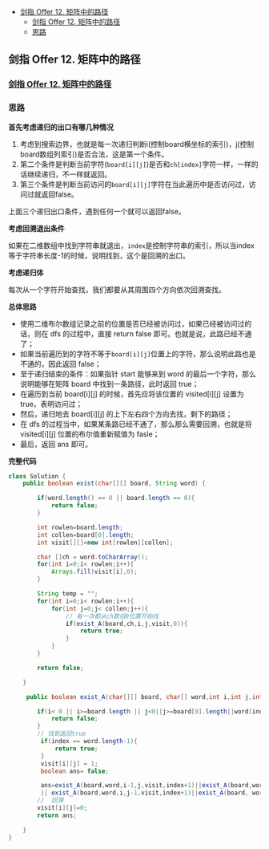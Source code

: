 
<!-- TOC -->

- [剑指 Offer 12. 矩阵中的路径](#剑指-offer-12-矩阵中的路径)
  - [剑指 Offer 12. 矩阵中的路径](#剑指-offer-12-矩阵中的路径-1)
  - [思路](#思路)

<!-- /TOC -->

## 剑指 Offer 12. 矩阵中的路径

### [剑指 Offer 12. 矩阵中的路径](https://leetcode-cn.com/problems/ju-zhen-zhong-de-lu-jing-lcof/)

### 思路

**首先考虑递归的出口有哪几种情况**

1. 考虑到搜索边界，也就是每一次递归判断i(控制board横坐标的索引)，j(控制board数组列索引)是否合法，这是第一个条件。
2. 第二个条件是判断当前字符(`board[i][j]`)是否和`ch[index]`字符一样，一样的话继续递归，不一样就返回。
3. 第三个条件是判断当前访问的`board[i][j]`字符在当此遍历中是否访问过，访问过就返回false。

上面三个递归出口条件，遇到任何一个就可以返回false。

**考虑回溯退出条件**

如果在二维数组中找到字符串就退出，`index`是控制字符串的索引，所以当index等于字符串长度-1的时候，说明找到，这个是回溯的出口。

**考虑递归体**

每次从一个字符开始查找，我们都要从其周围四个方向依次回溯查找。

**总体思路**

- 使用二维布尔数组记录之前的位置是否已经被访问过，如果已经被访问过的话，则在 dfs 的过程中，直接 return false 即可。也就是说，此路已经不通了；
- 如果当前遍历到的字符不等于` board[i][j] `位置上的字符，那么说明此路也是不通的，因此返回 false；
- 至于递归结束的条件：如果指针 start 能够来到 word 的最后一个字符，那么说明能够在矩阵 board 中找到一条路径，此时返回 true；
- 在遍历到当前 board[i][j] 的时候，首先应将该位置的 visited[i][j] 设置为 true，表明访问过；
- 然后，递归地去 board[i][j] 的上下左右四个方向去找，剩下的路径；
- 在 dfs 的过程当中，如果某条路已经不通了，那么那么需要回溯，也就是将 visited[i][j] 位置的布尔值重新赋值为 fasle；
- 最后，返回 ans 即可。

**完整代码**

~~~ java
class Solution {
    public boolean exist(char[][] board, String word) {

        if(word.length() == 0 || board.length == 0){
            return false;
        }

        int rowlen=board.length;
        int collen=board[0].length;
        int visit[][]=new int[rowlen][collen];

        char []ch = word.toCharArray();
        for(int i=0;i< rowlen;i++){
            Arrays.fill(visit[i],0);
        }

        String temp = "";
        for(int i=0;i< rowlen;i++){
            for(int j=0;j< collen;j++){
                // 每一次都从ch数组0位置开始找
                if(exist_A(board,ch,i,j,visit,0)){
                    return true;
                }
            }
        }

        return false;

    }

     public boolean exist_A(char[][] board, char[] word,int i,int j,int [][]visit,int index) {

        if(i< 0 || i>=board.length || j<0||j>=board[0].length||word[index] != board[i][j] ||visit[i][j] != 0){
            return false;
        }
        // 找到返回true
         if(index == word.length-1){
             return true;
         }
         visit[i][j] = 1;
         boolean ans= false;

         ans=exist_A(board,word,i-1,j,visit,index+1)||exist_A(board,word,i+1,j,visit,index+1)
         || exist_A(board,word,i,j-1,visit,index+1)||exist_A(board, word, i, j+1, visit, index+1);
        //  回溯
        visit[i][j]=0;
        return ans;

    }
}
~~~

